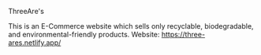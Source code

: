 ThreeAre's  

This is an E-Commerce website which sells only recyclable, biodegradable, and environmental-friendly products.
Website: https://three-ares.netlify.app/
